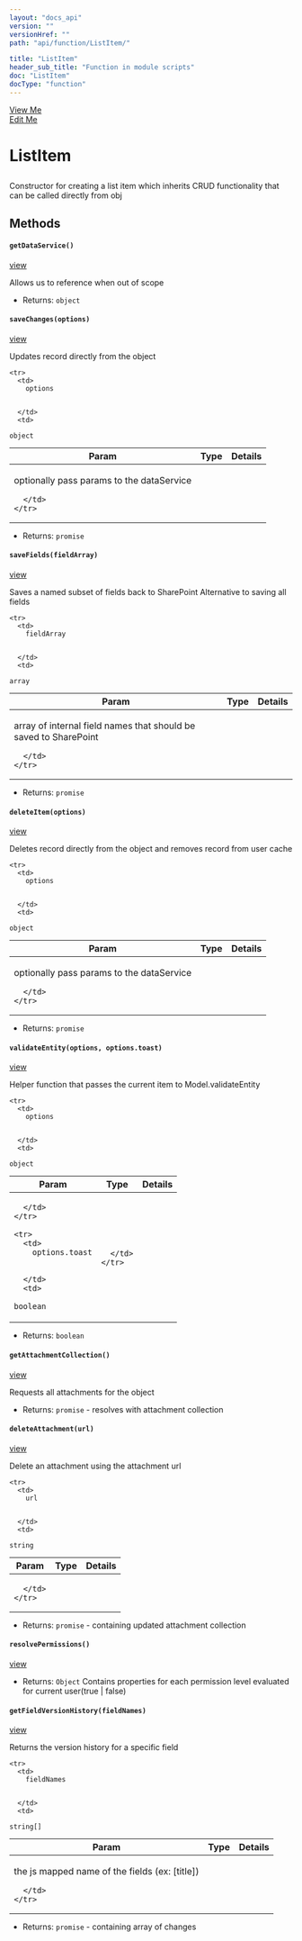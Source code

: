 ```yaml
---
layout: "docs_api"
version: ""
versionHref: ""
path: "api/function/ListItem/"

title: "ListItem"
header_sub_title: "Function in module scripts"
doc: "ListItem"
docType: "function"
---
```


<div class="improve-docs">
  <a href='http://github.com/scatcher/sp-angular/blob/master/app/scripts/services/model_srvc.js#L554'>
    View Me
  </a>
</div>
<div class="improve-docs">
  <a href='http://github.com/scatcher/sp-angular/edit/master/app/scripts/services/model_srvc.js#L554'>
    Edit Me
  </a>
</div>





<h1 class="api-title">

  ListItem



</h1>





Constructor for creating a list item which inherits CRUD functionality that can be called directly from obj










  

  
## Methods


<h4>
  <code>getDataService()</code>

</h4>
<a href='http://github.com/scatcher/sp-angular/blob/master/app/scripts/services/model_srvc.js#L564'>view</a>


Allows us to reference when out of scope






* Returns: 
  <code>object</code> 








<h4>
  <code>saveChanges(options)</code>

</h4>
<a href='http://github.com/scatcher/sp-angular/blob/master/app/scripts/services/model_srvc.js#L575'>view</a>


Updates record directly from the object



<table class="table" style="margin:0;">
  <thead>
    <tr>
      <th>Param</th>
      <th>Type</th>
      <th>Details</th>
    </tr>
  </thead>
  <tbody>
    
    <tr>
      <td>
        options
        
        
      </td>
      <td>
        
  <code>object</code>
      </td>
      <td>
        <p>optionally pass params to the dataService</p>

        
      </td>
    </tr>
    
  </tbody>
</table>






* Returns: 
  <code>promise</code> 








<h4>
  <code>saveFields(fieldArray)</code>

</h4>
<a href='http://github.com/scatcher/sp-angular/blob/master/app/scripts/services/model_srvc.js#L597'>view</a>


Saves a named subset of fields back to SharePoint
Alternative to saving all fields



<table class="table" style="margin:0;">
  <thead>
    <tr>
      <th>Param</th>
      <th>Type</th>
      <th>Details</th>
    </tr>
  </thead>
  <tbody>
    
    <tr>
      <td>
        fieldArray
        
        
      </td>
      <td>
        
  <code>array</code>
      </td>
      <td>
        <p>array of internal field names that should be saved to SharePoint</p>

        
      </td>
    </tr>
    
  </tbody>
</table>






* Returns: 
  <code>promise</code> 








<h4>
  <code>deleteItem(options)</code>

</h4>
<a href='http://github.com/scatcher/sp-angular/blob/master/app/scripts/services/model_srvc.js#L631'>view</a>


Deletes record directly from the object and removes record from user cache



<table class="table" style="margin:0;">
  <thead>
    <tr>
      <th>Param</th>
      <th>Type</th>
      <th>Details</th>
    </tr>
  </thead>
  <tbody>
    
    <tr>
      <td>
        options
        
        
      </td>
      <td>
        
  <code>object</code>
      </td>
      <td>
        <p>optionally pass params to the dataService</p>

        
      </td>
    </tr>
    
  </tbody>
</table>






* Returns: 
  <code>promise</code> 








<h4>
  <code>validateEntity(options, options.toast)</code>

</h4>
<a href='http://github.com/scatcher/sp-angular/blob/master/app/scripts/services/model_srvc.js#L653'>view</a>


Helper function that passes the current item to Model.validateEntity



<table class="table" style="margin:0;">
  <thead>
    <tr>
      <th>Param</th>
      <th>Type</th>
      <th>Details</th>
    </tr>
  </thead>
  <tbody>
    
    <tr>
      <td>
        options
        
        
      </td>
      <td>
        
  <code>object</code>
      </td>
      <td>
        
        
      </td>
    </tr>
    
    <tr>
      <td>
        options.toast
        
        
      </td>
      <td>
        
  <code>boolean</code>
      </td>
      <td>
        
        
      </td>
    </tr>
    
  </tbody>
</table>






* Returns: 
  <code>boolean</code> 








<h4>
  <code>getAttachmentCollection()</code>

</h4>
<a href='http://github.com/scatcher/sp-angular/blob/master/app/scripts/services/model_srvc.js#L669'>view</a>


Requests all attachments for the object






* Returns: 
  <code>promise</code> - resolves with attachment collection








<h4>
  <code>deleteAttachment(url)</code>

</h4>
<a href='http://github.com/scatcher/sp-angular/blob/master/app/scripts/services/model_srvc.js#L686'>view</a>


Delete an attachment using the attachment url



<table class="table" style="margin:0;">
  <thead>
    <tr>
      <th>Param</th>
      <th>Type</th>
      <th>Details</th>
    </tr>
  </thead>
  <tbody>
    
    <tr>
      <td>
        url
        
        
      </td>
      <td>
        
  <code>string</code>
      </td>
      <td>
        
        
      </td>
    </tr>
    
  </tbody>
</table>






* Returns: 
  <code>promise</code> - containing updated attachment collection








<h4>
  <code>resolvePermissions()</code>

</h4>
<a href='http://github.com/scatcher/sp-angular/blob/master/app/scripts/services/model_srvc.js#L703'>view</a>









* Returns: 
  <code>Object</code> Contains properties for each permission level evaluated for current user(true | false)








<h4>
  <code>getFieldVersionHistory(fieldNames)</code>

</h4>
<a href='http://github.com/scatcher/sp-angular/blob/master/app/scripts/services/model_srvc.js#L715'>view</a>


Returns the version history for a specific field



<table class="table" style="margin:0;">
  <thead>
    <tr>
      <th>Param</th>
      <th>Type</th>
      <th>Details</th>
    </tr>
  </thead>
  <tbody>
    
    <tr>
      <td>
        fieldNames
        
        
      </td>
      <td>
        
  <code>string[]</code>
      </td>
      <td>
        <p>the js mapped name of the fields (ex: [title])</p>

        
      </td>
    </tr>
    
  </tbody>
</table>






* Returns: 
  <code>promise</code> - containing array of changes






  
  






